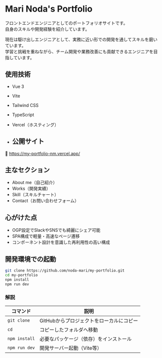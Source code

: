 # Mari Noda's Portfolio

フロントエンドエンジニアとしてのポートフォリオサイトです。  
自身のスキルや開発経験を紹介しています。

現在は駆け出しエンジニアとして、実務に近い形での開発を通してスキルを磨いています。  
学習と挑戦を重ねながら、チーム開発や業務改善にも貢献できるエンジニアを目指しています。

## 使用技術

- Vue 3
- Vite
- Tailwind CSS
- TypeScript
- Vercel（ホスティング）

- ## 公開サイト

🔗 https://my-portfolio-nm.vercel.app/

## 主なセクション

- About me（自己紹介）
- Works（開発実績）
- Skill（スキルチャート）
- Contact（お問い合わせフォーム）

## 心がけた点

- OGP設定でSlackやSNSでも綺麗にシェア可能
- SPA構成で軽量・高速なページ遷移
- コンポーネント設計を意識した再利用性の高い構成
  

## 開発環境での起動

```bash
git clone https://github.com/noda-mari/my-portfolio.git
cd my-portfolio
npm install
npm run dev
```

### 解説

| コマンド | 説明 |
|---------|------|
| `git clone` | GitHubからプロジェクトをローカルにコピー |
| `cd` | コピーしたフォルダへ移動 |
| `npm install` | 必要なパッケージ（依存）をインストール |
| `npm run dev` | 開発サーバー起動（Vite等） |
